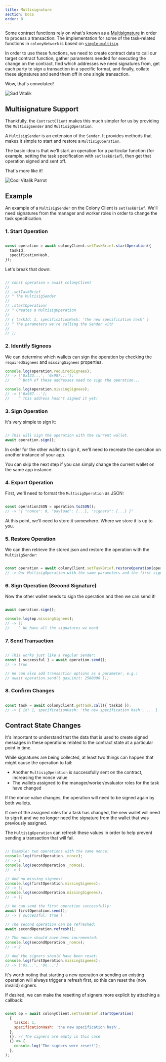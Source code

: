 ```yaml
---
title: Multisignature
section: Docs
order: 8
---
```


Some contract functions rely on what's known as a [Multisignature](https://en.wikipedia.org/wiki/Multisignature) in order to process a transaction. The implementation for some of the task-related functions in `colonyNetwork` is based on [`simple-multisig`](https://github.com/christianlundkvist/simple-multisig).

In order to use these functions, we need to create contract data to call our target contract function, gather parameters needed for executing the change on the contract, find which addresses we need signatures from, get each party to sign a transaction in a specific format, and finally, collate these signatures and send them off in one single transaction.

Wow, that's convoluted!

![Sad Vitalik](img/sad_vitalik.gif)

## Multisignature Support

Thankfully, the `ContractClient` makes this much simpler for us by providing the `MultisigSender` and `MultisigOperation`.

A `MultisigSender` is an extension of the `Sender`. It provides methods that makes it simple to start and restore a `MultisigOperation`.

The basic idea is that we'll start an operation for a particular function (for example, setting the task specification with `setTaskBrief`), then get that operation signed and sent off.

That's more like it!

![Cool Vitalik Parrot](img/cool_vitalik_parrot.gif)

## Example

An example of a `MultisigSender` on the Colony Client is `setTaskBrief`. We'll need signatures from the manager and worker roles in order to change the task specification.

### 1. Start Operation

```js

const operation = await colonyClient.setTaskBrief.startOperation({
  taskId,
  specificationHash,
});

```

Let's break that down:

```js

// const operation = await colonyClient
//
// .setTaskBrief
// ^ The MultisigSender
//
// .startOperation(
// ^ Creates a MultisigOperation
//
// { taskId: 1, specificationHash: 'the new specification hash' }
// ^ The parameters we're calling the Sender with
//
// );

```

### 2. Identify Signees

We can determine which wallets can sign the operation by checking the `requiredSignees` and `missingSignees` properties.

```js
console.log(operation.requiredSignees);
// -> ['0x123...', '0x987...'];
//    ^ Both of these addresses need to sign the operation...

console.log(operation.missingSignees);
// -> ['0x987...'];
//    ^ This address hasn't signed it yet!
```

### 3. Sign Operation

It's very simple to sign it:

```js

// This will sign the operation with the current wallet.
await operation.sign();

```

In order for the other wallet to sign it, we'll need to recreate the operation on another instance of your app.

You can skip the next step if you can simply change the current wallet on the same app instance.

### 4. Export Operation

First, we'll need to format the `MultisigOperation` as JSON:

```js

const operationJSON = operation.toJSON();
// -> "{ "nonce": 0, "payload": {...}, "signers": {...} }"

```

At this point, we'll need to store it somewhere. Where we store it is up to you.

### 5. Restore Operation

We can then retrieve the stored json and restore the operation with the `MultisigSender`:

```js

const operation = await colonyClient.setTaskBrief.restoreOperation(operationJSON);
// -> Our MultisigOperation with the same parameters and the first signature already in place

```

### 6. Sign Operation (Second Signature)

Now the other wallet needs to sign the operation and then we can send it!

```js

await operation.sign();

console.log(op.missingSignees);
// -> []
//    ^ We have all the signatures we need

```

### 7. Send Transaction

```js

// This works just like a regular Sender:
const { successful } = await operation.send();
// -> true

// We can also add transaction options as a parameter, e.g.:
// await operation.send({ gasLimit: 2500000 });

```

### 8. Confirm Changes

```js

const task = await colonyClient.getTask.call({ taskId });
// -> { id: 1, specificationHash: 'the new specification hash', ... }

```

## Contract State Changes

It's important to understand that the data that is used to create signed messages in these operations related to the contract state at a particular point in time.

While signatures are being collected, at least two things can happen that might cause the operation to fail:

* Another `MultisigOperation` is successfully sent on the contract, increasing the nonce value
* The wallets assigned to the manager/worker/evaluator roles for the task have changed

If the nonce value changes, the operation will need to be signed again by both wallets.

If one of the assigned roles for a task has changed, the new wallet will need to sign it and we no longer need the signature from the wallet that was previously assigned.

The `MultisigOperation` can refresh these values in order to help prevent sending a transaction that will fail.

```js

// Example: two operations with the same nonce:
console.log(firstOperation._nonce);
// -> 1
console.log(secondOperation._nonce);
// -> 1

// And no missing signees:
console.log(firstOperation.missingSignees);
// -> []
console.log(secondOperation.missingSignees);
// -> []

// We can send the first operation successfully:
await firstOperation.send();
// -> { successful: true }

// The second operation can be refreshed:
await secondOperation.refresh();

// The nonce should have been incremented:
console.log(secondOperation._nonce);
// -> 2

// And the signers should have been reset:
console.log(firstOperation.missingSignees);
// -> ['0x...', '0x...']

```

It's worth noting that starting a new operation or sending an existing operation will always trigger a refresh first, so this can reset the (now invalid) signers.

If desired, we can make the resetting of signers more explicit by attaching a callback:

```js

const op = await colonyClient.setTaskBrief.startOperation(
  {
    taskId: 1,
    specificationHash: 'the new specification hash',
  },
  {}, // The signers are empty in this case
  () => {
    console.log('The signers were reset!');
  },
);

```
